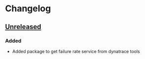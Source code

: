 # Changelog

## [Unreleased][]

[Unreleased]: https://github.com/chaostoolkit/chaostoolkit-prometheus/compare/0.1.0...HEAD

### Added

-   Added package to get failure rate service from  dynatrace tools